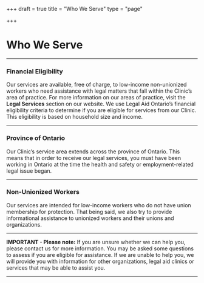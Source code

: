 +++
draft = true
title = "Who We Serve"
type = "page"

+++
# **Who We Serve**

---
### Financial Eligibility

Our services are available, free of charge, to low-income non-unionized workers who need assistance with legal matters that fall within the Clinic’s area of practice. For more information on our areas of practice, visit the **Legal Services** section on our website. We use Legal Aid Ontario’s financial eligibility criteria to determine if you are eligible for services from our Clinic. This eligibility is based on household size and income.

-----
### Province of Ontario

Our Clinic’s service area extends across the province of Ontario. This means that in order to receive our legal services, you must have been working in Ontario at the time the health and safety or employment-related legal issue began. 

-----
### Non-Unionized Workers

Our services are intended for low-income workers who do not have union membership for protection. That being said, we also try to provide informational assistance to unionized workers and their unions and organizations.

-----
**IMPORTANT - Please note:** If you are unsure whether we can help you, please contact us for more information. You may be asked some questions to assess if you are eligible for assistance. If we are unable to help you, we will provide you with information for other organizations, legal aid clinics or services that may be able to assist you.

-----
